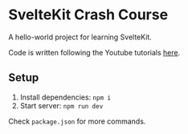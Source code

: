 # SvelteKit Crash Course

A hello-world project for learning SvelteKit.

Code is written following the Youtube tutorials [here](https://www.youtube.com/watch?v=9OlLxkaeVvw&list=PL4cUxeGkcC9hpM9ARM59Ve3jqcb54dqiP&index=1).

## Setup

1. Install dependencies: `npm i`
2. Start server: `npm run dev`

Check `package.json` for more commands.